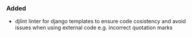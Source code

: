 ### Added

- djlint linter for django templates to ensure code cosistency and avoid issues when using external code e.g. incorrect quotation marks

